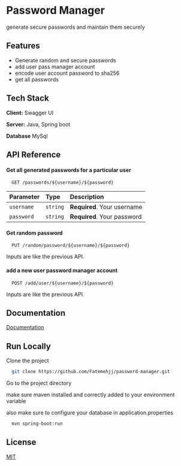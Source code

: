 
# Password Manager

generate secure passwords and maintain them securely 


## Features

- Generate random and secure passwords
- add user pass manager account
- encode user account password to sha256 
- get all passwords



## Tech Stack

**Client:** Swagger UI

**Server:** Java, Spring boot

**Database** MySql


## API Reference

#### Get all generated passwords for a particular user

```http
  GET /passwords/${username}/${password}
```

| Parameter | Type     | Description                |
| :-------- | :------- | :------------------------- |
| `username` | `string` | **Required**. Your username |
| `password` | `string` | **Required**. Your password |

#### Get random password

```http
  PUT /random/password/${username}/${password}
```

Inputs are like the previous API.

#### add a new user password manager account 

```http
  POST /add/user/${username}/${password}
```
Inputs are like the previous API.


## Documentation

[Documentation](http://localhost:8080/password-manager/swagger.html)


## Run Locally

Clone the project

```bash
  git clone https://github.com/Fatemehjj/password-manager.git
```

Go to the project directory

make sure maven installed and correctly added to your environment variable

also make sure to configure your database in application.properties

```bash
  mvn spring-boot:run
```


## License

[MIT](https://choosealicense.com/licenses/mit/)

